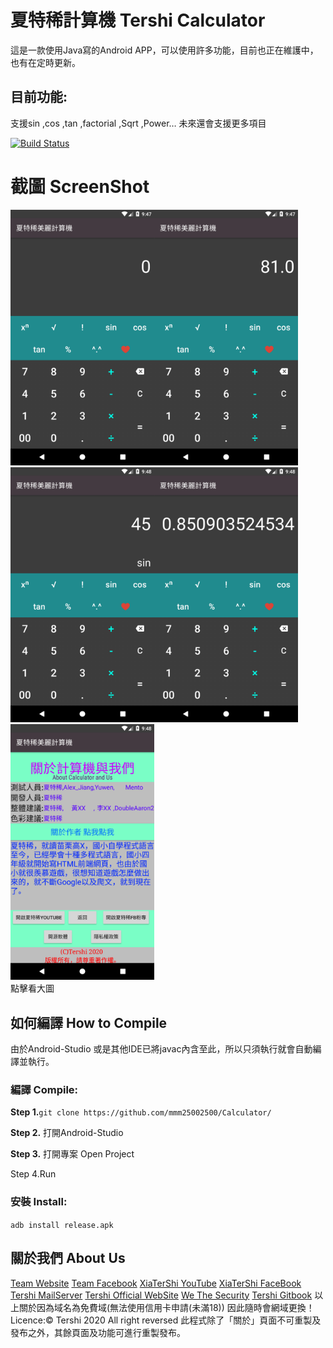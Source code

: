 # 夏特稀計算機 Tershi Calculator

這是一款使用Java寫的Android APP，可以使用許多功能，目前也正在維護中，也有在定時更新。

## 目前功能:
支援sin ,cos ,tan ,factorial ,Sqrt ,Power… 未來還會支援更多項目

[![Build Status](http://img.shields.io/travis/badges/badgerbadgerbadger.svg?style=flat-square)](https://travis-ci.org/badges/badgerbadgerbadger)

# 截圖 ScreenShot
<div>
<img src = "img/Screenshot_1595944065.png" width = "230" /><img src = "img/Screenshot_1595944074.png" width = "230" /><img src = "img/Screenshot_1595944091.png" width = "230" /><img src = "img/Screenshot_1595944093.png" width = "230" /><img src = "img/Screenshot_1595944097.png" width = "230" />
<div>
點擊看大圖<br>


## 如何編譯 How to Compile
由於Android-Studio 或是其他IDE已將javac內含至此，所以只須執行就會自動編譯並執行。
### 編譯 Compile:

**Step 1.**``git clone https://github.com/mmm25002500/Calculator/   ``

**Step 2.** 打開Android-Studio

**Step 3.** 打開專案 Open Project

Step 4.Run

### 安裝 Install:

``adb install release.apk``

## 關於我們 About Us

[Team Website](www.tershi.ml)
[Team Facebook](https://www.facebook.com/shanling.team/)
[XiaTerShi YouTube](https://www.youtube.com/channel/UCPdpFDFOp3sPbZhRkaQVaQA)
[XiaTerShi FaceBook](https://www.facebook.com/Tershi25648)
[Tershi MailServer](https://mail.tershi.ml)
[Tershi Official WebSite](https://official.tershi.ml)
[We The Security](https://security.tershi.ml)
[Tershi Gitbook](https://gitbook.tershi.ml)
以上關於因為域名為免費域(無法使用信用卡申請(未滿18)) 因此隨時會網域更換！
Licence:© Tershi 2020 All right reversed 此程式除了「關於」頁面不可重製及發布之外，其餘頁面及功能可進行重製發布。

